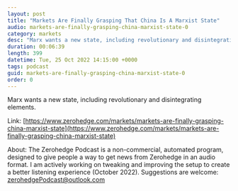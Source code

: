 ```yaml
---
layout: post
title: "Markets Are Finally Grasping That China Is A Marxist State"
audio: markets-are-finally-grasping-china-marxist-state-0
category: markets
desc: "Marx wants a new state, including revolutionary and disintegrating elements."
duration: 00:06:39
length: 399
datetime: Tue, 25 Oct 2022 14:15:00 +0000
tags: podcast
guid: markets-are-finally-grasping-china-marxist-state-0
order: 0
---
```

Marx wants a new state, including revolutionary and disintegrating elements.

Link: [https://www.zerohedge.com/markets/markets-are-finally-grasping-china-marxist-state](https://www.zerohedge.com/markets/markets-are-finally-grasping-china-marxist-state)

About: The Zerohedge Podcast is a non-commercial, automated program, designed to give people a way to get news from Zerohedge in an audio format.  I am actively working on tweaking and improving the setup to create a better listening experience (October 2022).  Suggestions are welcome: [zerohedgePodcast@outlook.com](mailto:zerohedgePodcast@outlook.com)